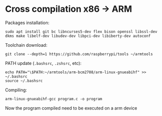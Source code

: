 # Cross compilation x86 -> ARM

Packages installation:

```shell
sudo apt install git bc libncurses5-dev flex bison openssl libssl-dev dkms make libelf-dev libudev-dev libpci-dev libiberty-dev autoconf
```

Toolchain download:

```shell
git clone --depth=1 https://github.com/raspberrypi/tools ~/armtools
```

PATH update (`.bashsrc`, `.zshsrc`, etc):

```shell
echo PATH="\$PATH:~/armtools/arm-bcm2708/arm-linux-gnueabihf" >> ~/.bashsrc
source ~/.bashsrc
```

Compiling:

```shell
arm-linux-gnueabihf-gcc program.c -o program
```

Now the program compiled need to be executed on a arm device
